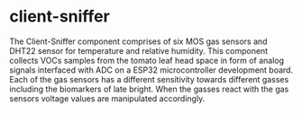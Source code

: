 # client-sniffer

The Client-Sniffer component comprises of six MOS gas sensors and DHT22 sensor for temperature and relative humidity. 
This component collects VOCs samples from the tomato leaf head space in form of analog signals interfaced with ADC on 
a ESP32 microcontroller development board. Each of the gas sensors has a different sensitivity towards different gasses 
including the biomarkers of late bright. When the gasses react with the gas sensors voltage values are manipulated 
accordingly.


